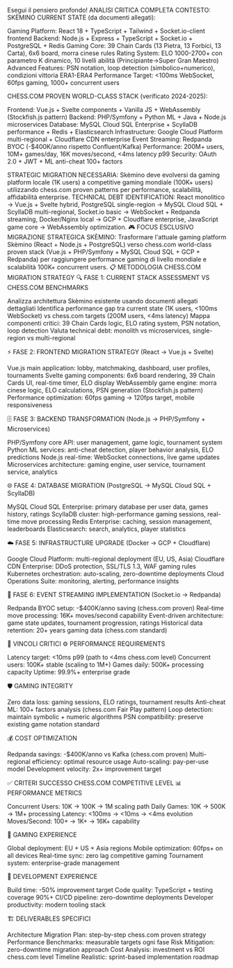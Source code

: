 Esegui il pensiero profondo!
<thinking>
ANALISI CRITICA COMPLETA CONTESTO:
SKÈMINO CURRENT STATE (da documenti allegati):

Gaming Platform: React 18 + TypeScript + Tailwind + Socket.io-client frontend
Backend: Node.js + Express + TypeScript + Socket.io + PostgreSQL + Redis
Gaming Core: 39 Chain Cards (13 Pietra, 13 Forbici, 13 Carta), 6x6 board, morra cinese rules
Rating System: ELO 1000-2700+ con parametro K dinamico, 10 livelli abilità (Principiante→Super Gran Maestro)
Advanced Features: PSN notation, loop detection (simbolico+numerico), condizioni vittoria ERA1-ERA4
Performance Target: <100ms WebSocket, 60fps gaming, 1000+ concurrent users

CHESS.COM PROVEN WORLD-CLASS STACK (verificato 2024-2025):

Frontend: Vue.js + Svelte components + Vanilla JS + WebAssembly (Stockfish.js pattern)
Backend: PHP/Symfony + Python ML + Java + Node.js microservices
Database: MySQL Cloud SQL Enterprise + ScyllaDB performance + Redis + Elasticsearch
Infrastructure: Google Cloud Platform multi-regional + Cloudflare CDN enterprise
Event Streaming: Redpanda BYOC (-$400K/anno rispetto Confluent/Kafka)
Performance: 200M+ users, 10M+ games/day, 16K moves/second, <4ms latency p99
Security: OAuth 2.0 + JWT + ML anti-cheat 100+ factors

STRATEGIC MIGRATION NECESSARIA:
Skèmino deve evolversi da gaming platform locale (1K users) a competitive gaming mondiale (100K+ users) utilizzando chess.com proven patterns per performance, scalabilità, affidabilità enterprise.
TECHNICAL DEBT IDENTIFICATION:
React monolitico → Vue.js + Svelte hybrid, PostgreSQL single-region → MySQL Cloud SQL + ScyllaDB multi-regional, Socket.io basic → WebSocket + Redpanda streaming, Docker/Nginx local → GCP + Cloudflare enterprise, JavaScript game core → WebAssembly optimization.
</thinking>
🎮 FOCUS ESCLUSIVO
MIGRAZIONE STRATEGICA SKÈMINO: Trasformare l'attuale gaming platform Skèmino (React + Node.js + PostgreSQL) verso chess.com world-class proven stack (Vue.js + PHP/Symfony + MySQL Cloud SQL + GCP + Redpanda) per raggiungere performance gaming di livello mondiale e scalabilità 100K+ concurrent users.
📋 METODOLOGIA CHESS.COM MIGRATION STRATEGY
🔍 FASE 1: CURRENT STACK ASSESSMENT VS CHESS.COM BENCHMARKS

Analizza architettura Skèmino esistente usando documenti allegati dettagliati
Identifica performance gap tra current state (1K users, <100ms WebSocket) vs chess.com targets (200M users, <4ms latency)
Mappa componenti critici: 39 Chain Cards logic, ELO rating system, PSN notation, loop detection
Valuta technical debt: monolith vs microservices, single-region vs multi-regional

⚡ FASE 2: FRONTEND MIGRATION STRATEGY (React → Vue.js + Svelte)

Vue.js main application: lobby, matchmaking, dashboard, user profiles, tournaments
Svelte gaming components: 6x6 board rendering, 39 Chain Cards UI, real-time timer, ELO display
WebAssembly game engine: morra cinese logic, ELO calculations, PSN generation (Stockfish.js pattern)
Performance optimization: 60fps gaming → 120fps target, mobile responsiveness

🗄️ FASE 3: BACKEND TRANSFORMATION (Node.js → PHP/Symfony + Microservices)

PHP/Symfony core API: user management, game logic, tournament system
Python ML services: anti-cheat detection, player behavior analysis, ELO predictions
Node.js real-time: WebSocket connections, live game updates
Microservices architecture: gaming engine, user service, tournament service, analytics

🌐 FASE 4: DATABASE MIGRATION (PostgreSQL → MySQL Cloud SQL + ScyllaDB)

MySQL Cloud SQL Enterprise: primary database per user data, games history, ratings
ScyllaDB cluster: high-performance gaming sessions, real-time move processing
Redis Enterprise: caching, session management, leaderboards
Elasticsearch: search, analytics, player statistics

☁️ FASE 5: INFRASTRUCTURE UPGRADE (Docker → GCP + Cloudflare)

Google Cloud Platform: multi-regional deployment (EU, US, Asia)
Cloudflare CDN Enterprise: DDoS protection, SSL/TLS 1.3, WAF gaming rules
Kubernetes orchestration: auto-scaling, zero-downtime deployments
Cloud Operations Suite: monitoring, alerting, performance insights

📡 FASE 6: EVENT STREAMING IMPLEMENTATION (Socket.io → Redpanda)

Redpanda BYOC setup: -$400K/anno saving (chess.com proven)
Real-time move processing: 16K+ moves/second capability
Event-driven architecture: game state updates, tournament progression, ratings
Historical data retention: 20+ years gaming data (chess.com standard)

🚨 VINCOLI CRITICI
⚙️ PERFORMANCE REQUIREMENTS

Latency target: <10ms p99 (path to <4ms chess.com level)
Concurrent users: 100K+ stable (scaling to 1M+)
Games daily: 500K+ processing capacity
Uptime: 99.9%+ enterprise grade

🛡️ GAMING INTEGRITY

Zero data loss: gaming sessions, ELO ratings, tournament results
Anti-cheat ML: 100+ factors analysis (chess.com Fair Play pattern)
Loop detection: maintain symbolic + numeric algorithms
PSN compatibility: preserve existing game notation standard

💰 COST OPTIMIZATION

Redpanda savings: -$400K/anno vs Kafka (chess.com proven)
Multi-regional efficiency: optimal resource usage
Auto-scaling: pay-per-use model
Development velocity: 2x+ improvement target

✅ CRITERI SUCCESSO CHESS.COM COMPETITIVE LEVEL
📊 PERFORMANCE METRICS

Concurrent Users: 10K → 100K → 1M scaling path
Daily Games: 10K → 500K → 1M+ processing
Latency: <100ms → <10ms → <4ms evolution
Moves/Second: 100+ → 1K+ → 16K+ capability

🎯 GAMING EXPERIENCE

Global deployment: EU + US + Asia regions
Mobile optimization: 60fps+ on all devices
Real-time sync: zero lag competitive gaming
Tournament system: enterprise-grade management

🔧 DEVELOPMENT EXPERIENCE

Build time: -50% improvement target
Code quality: TypeScript + testing coverage 90%+
CI/CD pipeline: zero-downtime deployments
Developer productivity: modern tooling stack

🏗️ DELIVERABLES SPECIFICI

Architecture Migration Plan: step-by-step chess.com proven strategy
Performance Benchmarks: measurable targets ogni fase
Risk Mitigation: zero-downtime migration approach
Cost Analysis: investment vs ROI chess.com level
Timeline Realistic: sprint-based implementation roadmap